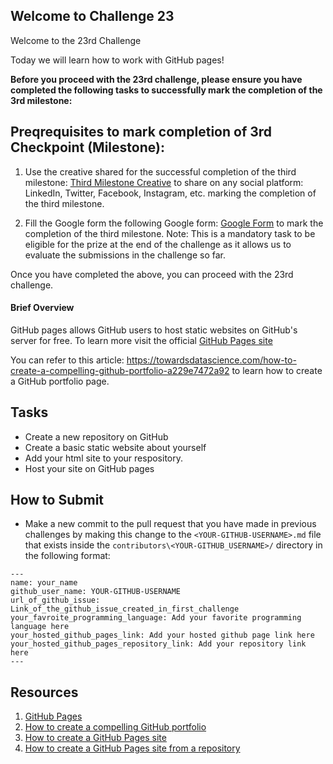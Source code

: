 ## Welcome to Challenge 23

Welcome to the 23rd Challenge 

Today we will learn how to work with GitHub pages!


**Before you proceed with the 23rd challenge, please ensure you have completed the following tasks to successfully mark the completion of the 3rd milestone:**

## Preqrequisites to mark completion of 3rd Checkpoint (Milestone):

1. Use the creative shared for the successful completion of the third milestone: [Third Milestone Creative](https://github-production-user-asset-6210df.s3.amazonaws.com/19529592/269840111-65c535ce-abcb-4246-8e61-c347127eebef.jpg) to share on any social platform: LinkedIn, Twitter, Facebook, Instagram, etc. marking the completion of the third milestone.

2. Fill the Google form the following Google form: [Google Form](https://forms.gle/FJNAM11ajPkhXx5N6) to mark the completion of the third milestone. Note: This is a mandatory task to be eligible for the prize at the end of the challenge as it allows us to evaluate the submissions in the challenge so far.


Once you have completed the above, you can proceed with the 23rd challenge.

#### Brief Overview

GitHub pages allows GitHub users to host static websites on GitHub's server for free. To learn more visit the official [GitHub Pages site](https://pages.github.com/)

You can refer to this article: https://towardsdatascience.com/how-to-create-a-compelling-github-portfolio-a229e7472a92 to learn how to create a GitHub portfolio page.

## Tasks

- Create a new repository on GitHub
- Create a basic static website about yourself
- Add your html site to your respository.
- Host your site on GitHub pages

## How to Submit


-  Make a new commit to the pull request that you have made in previous challenges by making this change to the ``<YOUR-GITHUB-USERNAME>.md`` file that exists inside the ``contributors\<YOUR-GITHUB_USERNAME>/`` directory in the following format: 
```
---
name: your_name
github_user_name: YOUR-GITHUB-USERNAME
url_of_github_issue: Link_of_the_github_issue_created_in_first_challenge
your_favroite_programming_language: Add your favorite programming language here
your_hosted_github_pages_link: Add your hosted github page link here
your_hosted_github_pages_repository_link: Add your repository link here
---
``` 


## Resources
1. [GitHub Pages](https://pages.github.com/)
2. [How to create a compelling GitHub portfolio](https://towardsdatascience.com/how-to-create-a-compelling-github-portfolio-a229e7472a92)
3. [How to create a GitHub Pages site](https://help.github.com/en/github/working-with-github-pages/creating-a-github-pages-site)
4. [How to create a GitHub Pages site from a repository](https://help.github.com/en/github/working-with-github-pages/creating-a-github-pages-site#creating-your-site)
